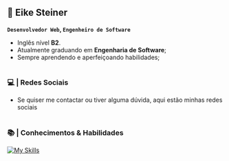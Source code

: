 ## 🚀  Eike Steiner

**`Desenvolvedor Web`, `Engenheiro de Software`**

- Inglês nível **B2**.
- Atualmente graduando em **Engenharia de Software**;
- Sempre aprendendo e aperfeiçoando habilidades;
#

### 💻 | Redes Sociais

- Se quiser me contactar ou tiver alguma dúvida, aqui estão minhas redes sociais


#

### 📚 | Conhecimentos & Habilidades

[![My Skills](https://skillicons.dev/icons?i=html,css)]()

#

<!--
**eikesteiner/eikesteiner** is a ✨ _special_ ✨ repository because its `README.md` (this file) appears on your GitHub profile.

Here are some ideas to get you started:

- 🔭 I’m currently working on ...
- 🌱 I’m currently learning ...
- 👯 I’m looking to collaborate on ...
- 🤔 I’m looking for help with ...
- 💬 Ask me about ...
- 📫 How to reach me: ...
- 😄 Pronouns: ...
- ⚡ Fun fact: ...
-->

